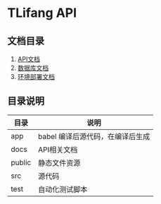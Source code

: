 # TLifang API

## 文档目录

1. [API文档](docs/api/index.md)
1. [数据库文档](docs/database/collections.md)
2. [环境部署文档](docs/deployment.md)

## 目录说明

| 目录 | 说明 |
| ---- | ---- |
| app  | babel 编译后源代码，在编译后生成 |
| docs | API相关文档 |
| public | 静态文件资源 |
| src  | 源代码 |
| test | 自动化测试脚本 |
